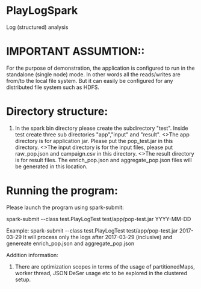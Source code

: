 # PlayLogSpark
 Log (structured) analysis


# IMPORTANT ASSUMTION::  
For the purpose of demonstration, the application is configured to run in the standalone (single node) mode. In other words all the reads/writes are from/to the local file system. But it can easily be configured for any distributed file system such as HDFS.

# Directory structure:

1. In the spark bin directory please create the subdirectory "test". Inside test create three sub directories "app","input" and "result".
	<>The app directory is for application jar. Please put the  pop_test.jar in this directory.
	<>The input directory is for the input files, please put raw_pop.json and campaign.csv in this directory.
	<>The result directory is for result files. The enrich_pop.json and aggregate_pop.json files will be generated in this location.

# Running the program:
Please launch the program using spark-submit:

 spark-submit --class test.PlayLogTest test/app/pop-test.jar  YYYY-MM-DD

Example: spark-submit --class test.PlayLogTest test/app/pop-test.jar 2017-03-29
	It will process only the logs after 2017-03-29 (inclusive) and genereate enrich_pop.json and aggregate_pop.json


Addition information:
1. There are optimization scopes in terms of the usage of partitionedMaps, worker thread, JSON DeSer usage etc to be explored in the clustered setup.




